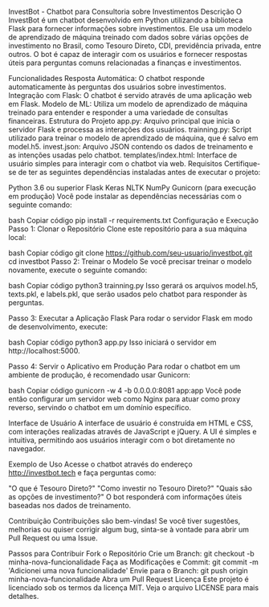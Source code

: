 InvestBot - Chatbot para Consultoria sobre Investimentos
Descrição
O InvestBot é um chatbot desenvolvido em Python utilizando a biblioteca Flask para fornecer informações sobre investimentos. Ele usa um modelo de aprendizado de máquina treinado com dados sobre várias opções de investimento no Brasil, como Tesouro Direto, CDI, previdência privada, entre outros. O bot é capaz de interagir com os usuários e fornecer respostas úteis para perguntas comuns relacionadas a finanças e investimentos.

Funcionalidades
Resposta Automática: O chatbot responde automaticamente às perguntas dos usuários sobre investimentos.
Integração com Flask: O chatbot é servido através de uma aplicação web em Flask.
Modelo de ML: Utiliza um modelo de aprendizado de máquina treinado para entender e responder a uma variedade de consultas financeiras.
Estrutura do Projeto
app.py: Arquivo principal que inicia o servidor Flask e processa as interações dos usuários.
trainning.py: Script utilizado para treinar o modelo de aprendizado de máquina, que é salvo em model.h5.
invest.json: Arquivo JSON contendo os dados de treinamento e as intenções usadas pelo chatbot.
templates/index.html: Interface de usuário simples para interagir com o chatbot via web.
Requisitos
Certifique-se de ter as seguintes dependências instaladas antes de executar o projeto:

Python 3.6 ou superior
Flask
Keras
NLTK
NumPy
Gunicorn (para execução em produção)
Você pode instalar as dependências necessárias com o seguinte comando:

bash
Copiar código
pip install -r requirements.txt
Configuração e Execução
Passo 1: Clonar o Repositório
Clone este repositório para a sua máquina local:

bash
Copiar código
git clone https://github.com/seu-usuario/investbot.git
cd investbot
Passo 2: Treinar o Modelo
Se você precisar treinar o modelo novamente, execute o seguinte comando:

bash
Copiar código
python3 trainning.py
Isso gerará os arquivos model.h5, texts.pkl, e labels.pkl, que serão usados pelo chatbot para responder às perguntas.

Passo 3: Executar a Aplicação Flask
Para rodar o servidor Flask em modo de desenvolvimento, execute:

bash
Copiar código
python3 app.py
Isso iniciará o servidor em http://localhost:5000.

Passo 4: Servir o Aplicativo em Produção
Para rodar o chatbot em um ambiente de produção, é recomendado usar Gunicorn:

bash
Copiar código
gunicorn -w 4 -b 0.0.0.0:8081 app:app
Você pode então configurar um servidor web como Nginx para atuar como proxy reverso, servindo o chatbot em um domínio específico.

Interface de Usuário
A interface de usuário é construída em HTML e CSS, com interações realizadas através de JavaScript e jQuery. A UI é simples e intuitiva, permitindo aos usuários interagir com o bot diretamente no navegador.

Exemplo de Uso
Acesse o chatbot através do endereço http://investbot.tech e faça perguntas como:

"O que é Tesouro Direto?"
"Como investir no Tesouro Direto?"
"Quais são as opções de investimento?"
O bot responderá com informações úteis baseadas nos dados de treinamento.

Contribuição
Contribuições são bem-vindas! Se você tiver sugestões, melhorias ou quiser corrigir algum bug, sinta-se à vontade para abrir um Pull Request ou uma Issue.

Passos para Contribuir
Fork o Repositório
Crie um Branch: git checkout -b minha-nova-funcionalidade
Faça as Modificações e Commit: git commit -m 'Adicionei uma nova funcionalidade'
Envie para o Branch: git push origin minha-nova-funcionalidade
Abra um Pull Request
Licença
Este projeto é licenciado sob os termos da licença MIT. Veja o arquivo LICENSE para mais detalhes.

